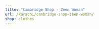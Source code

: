 ```yaml
---
title: "Cambridge Shop - Zeen Woman"
url: /karachi/cambridge-shop-zeen-woman/
shop: clothes
---
```

